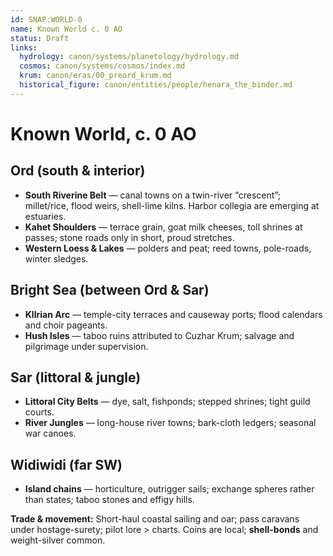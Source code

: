 ```yaml
---
id: SNAP:WORLD-0
name: Known World c. 0 AO
status: Draft
links:
  hydrology: canon/systems/planetology/hydrology.md
  cosmos: canon/systems/cosmos/index.md
  krum: canon/eras/00_preord_krum.md
  historical_figure: canon/entities/people/henara_the_binder.md
---
```


# Known World, c. 0 AO

## Ord (south & interior)
- **South Riverine Belt** — canal towns on a twin-river “crescent”; millet/rice, flood weirs, shell-lime kilns. Harbor collegia are emerging at estuaries.  
- **Kahet Shoulders** — terrace grain, goat milk cheeses, toll shrines at passes; stone roads only in short, proud stretches.  
- **Western Loess & Lakes** — polders and peat; reed towns, pole-roads, winter sledges.

## Bright Sea (between Ord & Sar)
- **Kllrian Arc** — temple-city terraces and causeway ports; flood calendars and choir pageants.  
- **Hush Isles** — taboo ruins attributed to Cuzhar Krum; salvage and pilgrimage under supervision.

## Sar (littoral & jungle)
- **Littoral City Belts** — dye, salt, fishponds; stepped shrines; tight guild courts.  
- **River Jungles** — long-house river towns; bark-cloth ledgers; seasonal war canoes.

## Widiwidi (far SW)
- **Island chains** — horticulture, outrigger sails; exchange spheres rather than states; taboo stones and effigy hills.

**Trade & movement:** Short-haul coastal sailing and oar; pass caravans under hostage-surety; pilot lore > charts. Coins are local; **shell-bonds** and weight-silver common.
